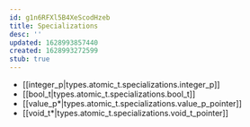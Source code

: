 ```yaml
---
id: g1n6RFXl5B4XeScodHzeb
title: Specializations
desc: ''
updated: 1628993857440
created: 1628993272599
stub: true
---
```


- [[integer_p|types.atomic_t.specializations.integer_p]]
- [[bool_t|types.atomic_t.specializations.bool_t]]
- [[value_p*|types.atomic_t.specializations.value_p_pointer]]
- [[void_t*|types.atomic_t.specializations.void_t_pointer]]
